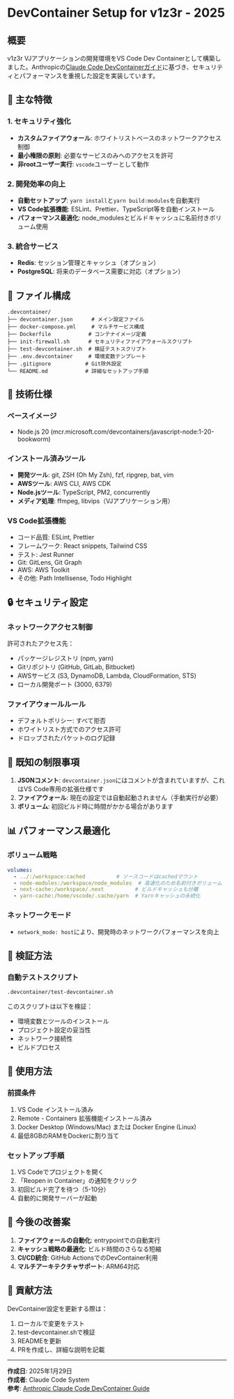 # DevContainer Setup for v1z3r - 2025

## 概要

v1z3r VJアプリケーションの開発環境をVS Code Dev Containerとして構築しました。Anthropicの[Claude Code DevContainerガイド](https://docs.anthropic.com/ja/docs/claude-code/devcontainer)に基づき、セキュリティとパフォーマンスを重視した設定を実装しています。

## 🚀 主な特徴

### 1. セキュリティ強化
- **カスタムファイアウォール**: ホワイトリストベースのネットワークアクセス制御
- **最小権限の原則**: 必要なサービスのみへのアクセスを許可
- **非rootユーザー実行**: `vscode`ユーザーとして動作

### 2. 開発効率の向上
- **自動セットアップ**: `yarn install`と`yarn build:modules`を自動実行
- **VS Code拡張機能**: ESLint、Prettier、TypeScript等を自動インストール
- **パフォーマンス最適化**: node_modulesとビルドキャッシュに名前付きボリューム使用

### 3. 統合サービス
- **Redis**: セッション管理とキャッシュ（オプション）
- **PostgreSQL**: 将来のデータベース需要に対応（オプション）

## 📁 ファイル構成

```
.devcontainer/
├── devcontainer.json      # メイン設定ファイル
├── docker-compose.yml     # マルチサービス構成
├── Dockerfile            # コンテナイメージ定義
├── init-firewall.sh      # セキュリティファイアウォールスクリプト
├── test-devcontainer.sh  # 検証テストスクリプト
├── .env.devcontainer     # 環境変数テンプレート
├── .gitignore           # Git除外設定
└── README.md            # 詳細なセットアップ手順
```

## 🔧 技術仕様

### ベースイメージ
- Node.js 20 (mcr.microsoft.com/devcontainers/javascript-node:1-20-bookworm)

### インストール済みツール
- **開発ツール**: git, ZSH (Oh My Zsh), fzf, ripgrep, bat, vim
- **AWSツール**: AWS CLI, AWS CDK
- **Node.jsツール**: TypeScript, PM2, concurrently
- **メディア処理**: ffmpeg, libvips（VJアプリケーション用）

### VS Code拡張機能
- コード品質: ESLint, Prettier
- フレームワーク: React snippets, Tailwind CSS
- テスト: Jest Runner
- Git: GitLens, Git Graph
- AWS: AWS Toolkit
- その他: Path Intellisense, Todo Highlight

## 🔒 セキュリティ設定

### ネットワークアクセス制御
許可されたアクセス先：
- パッケージレジストリ (npm, yarn)
- Gitリポジトリ (GitHub, GitLab, Bitbucket)
- AWSサービス (S3, DynamoDB, Lambda, CloudFormation, STS)
- ローカル開発ポート (3000, 6379)

### ファイアウォールルール
- デフォルトポリシー: すべて拒否
- ホワイトリスト方式でのアクセス許可
- ドロップされたパケットのログ記録

## 🚨 既知の制限事項

1. **JSONコメント**: `devcontainer.json`にはコメントが含まれていますが、これはVS Code専用の拡張仕様です
2. **ファイアウォール**: 現在の設定では自動起動されません（手動実行が必要）
3. **ボリューム**: 初回ビルド時に時間がかかる場合があります

## 📊 パフォーマンス最適化

### ボリューム戦略
```yaml
volumes:
  - ../:/workspace:cached          # ソースコードはcachedマウント
  - node-modules:/workspace/node_modules  # 高速化のため名前付きボリューム
  - next-cache:/workspace/.next          # ビルドキャッシュも分離
  - yarn-cache:/home/vscode/.cache/yarn  # Yarnキャッシュの永続化
```

### ネットワークモード
- `network_mode: host`により、開発時のネットワークパフォーマンスを向上

## 🧪 検証方法

### 自動テストスクリプト
```bash
.devcontainer/test-devcontainer.sh
```

このスクリプトは以下を検証：
- 環境変数とツールのインストール
- プロジェクト設定の妥当性
- ネットワーク接続性
- ビルドプロセス

## 📝 使用方法

### 前提条件
1. VS Code インストール済み
2. Remote - Containers 拡張機能インストール済み
3. Docker Desktop (Windows/Mac) または Docker Engine (Linux)
4. 最低8GBのRAMをDockerに割り当て

### セットアップ手順
1. VS Codeでプロジェクトを開く
2. 「Reopen in Container」の通知をクリック
3. 初回ビルド完了を待つ（5-10分）
4. 自動的に開発サーバーが起動

## 🔄 今後の改善案

1. **ファイアウォールの自動化**: entrypointでの自動実行
2. **キャッシュ戦略の最適化**: ビルド時間のさらなる短縮
3. **CI/CD統合**: GitHub ActionsでのDevContainer利用
4. **マルチアーキテクチャサポート**: ARM64対応

## 🤝 貢献方法

DevContainer設定を更新する際は：
1. ローカルで変更をテスト
2. test-devcontainer.shで検証
3. READMEを更新
4. PRを作成し、詳細な説明を記載

---

**作成日**: 2025年1月29日  
**作成者**: Claude Code System  
**参考**: [Anthropic Claude Code DevContainer Guide](https://docs.anthropic.com/ja/docs/claude-code/devcontainer)